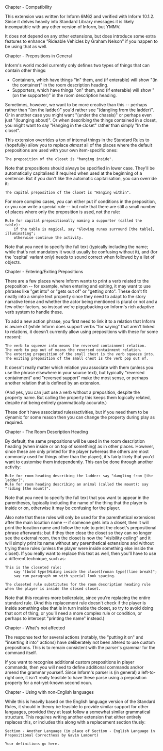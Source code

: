 Chapter - Compatibility

This extension was written for Inform 6M62 and verified with Inform 10.1.2.  Since it delves heavily into Standard Library messages it is likely incompatible with any other version of Inform, but YMMV.

It does not depend on any other extensions, but does introduce some extra features to enhance "Rideable Vehicles by Graham Nelson" if you happen to be using that as well.

Chapter - Prepositions in General

Inform's world model currently only defines two types of things that can contain other things:
	
- Containers, which have things "in" them, and (if enterable) will show "(in the container)" in the room description heading.
- Supporters, which have things "on" them, and (if enterable) will show "(on the supporter)" in the room description heading.

Sometimes, however, we want to be more creative than this -- perhaps rather than "(on the ladder)" you'd rather see "(dangling from the ladder)".  Or in another case you might want "(under the chassis)" or perhaps even just "(lounging about)".  Or when describing the things contained in a closet, you might want to say "Hanging in the closet" rather than simply "In the closet".

This extension overrides a ton of internal things in the Standard Rules to (hopefully) allow you to replace *almost* all of the places where the default prepositions are used with your own item-specific ones:
	
	The preposition of the closet is "hanging inside".
	
Note that prepositions should always be specified in lower case.  They'll be automatically capitalised if required when used at the beginning of a sentence.  But if you don't like the automatic capitalisation, you can override it:
	
	The capital preposition of the closet is "Hanging within".
	
For more complex cases, you can either put if conditions in the preposition, or you can write a special rule -- but note that there are still a small number of places where only the preposition is used, not the rule:

	Rule for capital prepositionally naming a supporter (called the table):
		if the table is magical, say "Glowing runes surround [the table], illuminating";
		otherwise continue the activity.

Note that you need to specify the full text (typically including the name; while that's not mandatory it would usually be confusing without it), and (for the 'capital' variant only) needs to sound correct when followed by a list of objects.

Chapter - Entering/Exiting Prepositions

There are a few places where Inform wants to print a verb related to the preposition -- for example, when entering and exiting, it may want to use phrases like "get into" or "gets out of" or "getting onto".  These don't fit neatly into a simple text property since they need to adapt to the story narrative tense and whether the actor being mentioned is plural or not and a few other factors, so instead we're piggybacking on Inform's rich adaptive verb system to handle these.

To add a new action phrase, you first need to link it to a relation that Inform is aware of (while Inform does support verbs "for saying" that aren't linked to relations, it doesn't currently allow using prepositions with these for some reason):

	The verb to squeeze into means the reversed containment relation.
	The verb to pop out of means the reversed containment relation.
	The entering preposition of the small chest is the verb squeeze into.
	The exiting preposition of the small chest is the verb pop out of.
	
It doesn't really matter which relation you associate with them (unless you use the phrase elsewhere in your source text), but typically "reversed containment" and "reversed support" make the most sense, or perhaps another relation that is defined by an extension.

(And yes, you can just use a verb without a preposition, despite the property name.  But calling the property this keeps them logically related, despite not being entirely grammatically accurate.)

These don't have associated rules/activities, but if you need them to be dynamic for some reason then you can change the property during play as required.
	
Chapter - The Room Description Heading

By default, the same prepositions will be used in the room description heading (when inside or on top of something) as in other places.  However, since these are only printed for the player (whereas the others are most commonly used for things other than the player), it's fairly likely that you'd want to customise them independently.  This can be done through another activity:
	
	Rule for room heading describing the ladder: say "dangling from [the ladder]".
	Rule for room heading describing an animal (called the mount): say "riding [the mount]".
	
Note that you need to specify the full text that you want to appear in the parentheses, typically including the name of the thing that the player is inside or on, otherwise it may be confusing for the player.

Also note that these rules will only be used for the parenthetical extensions after the main location name -- if someone gets into a closet, then it will print the location name and follow the rule to print the closet's prepositional phrase afterwards; but if they then close the closet so they can no longer see the external room, then the closet is now the "visibility ceiling" and it will simply print its name without any parenthetical extensions and without trying these rules (unless the player were inside something else inside the closet).  If you really want to replace this text as well, then you'll have to use a different technique, such as:
	
	This is the closeted rule:
		say "[bold type]Hiding inside the closet[roman type][line break]";
		say run paragraph on with special look spacing.
		
	The closeted rule substitutes for the room description heading rule when the player is inside the closed closet.

Note that this requires more boilerplate, since you're replacing the entire standard rule.  (And this replacement rule doesn't check if the player is inside something else that is in turn inside the closet, so try to avoid doing that sort of thing, or you'll need a more complex rule or condition, or perhaps to intercept "printing the name" instead.)

Chapter - What's not affected

The response text for several actions (notably, the "putting it on" and "inserting it into" actions) have deliberately not been altered to use custom prepositions.  This is to remain consistent with the parser's grammar for the command itself.

If you want to recognise additional custom prepositions in player commands, then you will need to define additional commands and/or amend the grammar yourself.  Since Inform's parser is (in general) a left-to-right one, it isn't really feasible to have these parse using a preposition property for a not-yet-known second noun.

Chapter - Using with non-English languages

While this is heavily based on the English language version of the Standard Rules, it should in theory be feasible to provide similar support for other languages, provided they at least follow a somewhat similar grammatical structure.  This requires writing another extension that either entirely replaces this, or includes this along with a replacement section thusly:
	
	Section - Another Language (in place of Section - English Language in Prepositional Correctness by Gavin Lambert)
	
	Your definitions go here.

